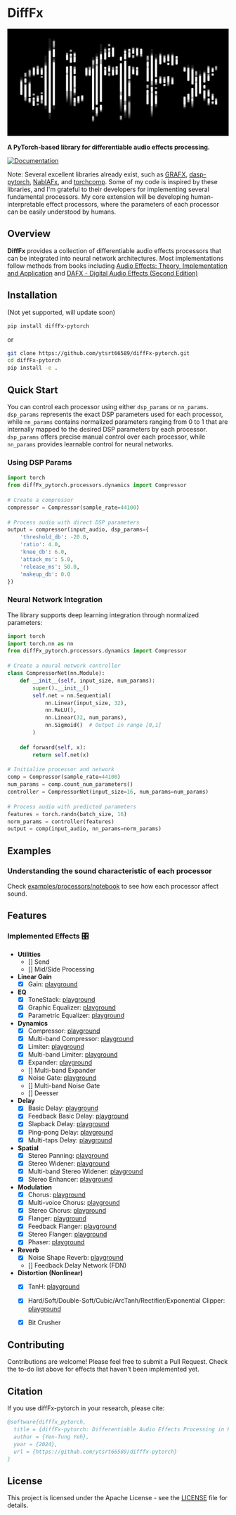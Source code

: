 # DiffFx
![image info](./assets/logo.jpg)

**A PyTorch-based library for differentiable audio effects processing.**


[![Documentation](https://img.shields.io/badge/docs-readthedocs-da282a?style=flat
)](https://difffx-pytorch.readthedocs.io/en/latest/)



Note: Several excellent libraries already exist, such as [GRAFX](https://github.com/sh-lee97/grafx), [dasp-pytorch](https://github.com/csteinmetz1/dasp-pytorch), [NablAFx](https://arxiv.org/abs/2502.11668), and [torchcomp](https://github.com/DiffAPF/torchcomp). Some of my code is inspired by these libraries, and I'm grateful to their developers for implementing several fundamental processors. My core extension will be developing human-interpretable effect processors, where the parameters of each processor can be easily understood by humans. 


## Overview

**DiffFx** provides a collection of differentiable audio effects processors that can be integrated into neural network architectures. Most implementations follow methods from books including [Audio Effects: Theory, Implementation and Application](https://www.routledge.com/Audio-Effects-Theory-Implementation-and-Application/Reiss-McPherson/p/book/9781466560284?srsltid=AfmBOoojCHLTDV-4Yhh6U56cVwTQl2isUgl1KdVKsGFtGVwH2eAQbFnQ) and  [DAFX - Digital Audio Effects (Second Edition)](https://www.dafx.de/DAFX_Book_Page_2nd_edition/index.html)


## Installation
(Not yet supported, will update soon)

```bash
pip install diffFx-pytorch
```

or 

```bash
git clone https://github.com/ytsrt66589/diffFx-pytorch.git
cd diffFx-pytorch
pip install -e .
```

## Quick Start

You can control each processor using either ```dsp_params``` or ```nn_params```. ```dsp_params``` represents the exact DSP parameters used for each processor, while ```nn_params``` contains normalized parameters ranging from 0 to 1 that are internally mapped to the desired DSP parameters by each processor. ```dsp_params``` offers precise manual control over each processor, while ```nn_params``` provides learnable control for neural networks.

### Using DSP Params 
```python
import torch
from diffFx_pytorch.processors.dynamics import Compressor

# Create a compressor
compressor = Compressor(sample_rate=44100)

# Process audio with direct DSP parameters
output = compressor(input_audio, dsp_params={
    'threshold_db': -20.0,
    'ratio': 4.0,
    'knee_db': 6.0,
    'attack_ms': 5.0,
    'release_ms': 50.0,
    'makeup_db': 0.0
})
```

### Neural Network Integration

The library supports deep learning integration through normalized parameters:

```python
import torch
import torch.nn as nn
from diffFx_pytorch.processors.dynamics import Compressor

# Create a neural network controller
class CompressorNet(nn.Module):
    def __init__(self, input_size, num_params):
        super().__init__()
        self.net = nn.Sequential(
            nn.Linear(input_size, 32),
            nn.ReLU(),
            nn.Linear(32, num_params),
            nn.Sigmoid()  # Output in range [0,1]
        )
    
    def forward(self, x):
        return self.net(x)

# Initialize processor and network
comp = Compressor(sample_rate=44100)
num_params = comp.count_num_parameters()
controller = CompressorNet(input_size=16, num_params=num_params)

# Process audio with predicted parameters
features = torch.randn(batch_size, 16)
norm_params = controller(features)
output = comp(input_audio, nn_params=norm_params)
```


## Examples 

### Understanding the sound characteristic of each processor
Check [examples/processors/notebook](examples/processors/notebook) to see how each processor affect sound. 


## Features
### Implemented Effects 🎛️ 
- **Utilities**
  - [] Send 
  - [] Mid/Side Processing 
- **Linear Gain**
  - [x] Gain: [playground](examples/processors/notebook/play_gain.ipynb)
- **EQ** 
  - [x] ToneStack: [playground](examples/processors/notebook/play_tonestack.ipynb)
  - [x] Graphic Equalizer: [playground](examples/processors/notebook/play_geq.ipynb)
  - [x] Parametric Equalizer: [playground](examples/processors/notebook/play_peq.ipynb)
- **Dynamics**
  - [x] Compressor: [playground](examples/processors/notebook/play_comp.ipynb) 
  - [x] Multi-band Compressor: [playground](examples/processors/notebook/play_comp.ipynb) 
  - [x] Limiter: [playground](examples/processors/notebook/play_limiter.ipynb) 
  - [x] Multi-band Limiter: [playground](examples/processors/notebook/play_limiter.ipynb) 
  - [x] Expander: [playground](examples/processors/notebook/play_expander.ipynb) 
  - [] Multi-band Expander
  - [x] Noise Gate: [playground](examples/processors/notebook/play_noisegate.ipynb) 
  - [] Multi-band Noise Gate
  - [] Deesser
- **Delay**
  - [x] Basic Delay: [playground](examples/processors/notebook/play_delay.ipynb)  
  - [x] Feedback Basic Delay: [playground](examples/processors/notebook/play_delay.ipynb) 
  - [x] Slapback Delay: [playground](examples/processors/notebook/play_delay.ipynb) 
  - [x] Ping-pong Delay: [playground](examples/processors/notebook/play_pingpong.ipynb)
  - [x] Multi-taps Delay: [playground](examples/processors/notebook/play_multitap.ipynb)
- **Spatial**
  - [x] Stereo Panning: [playground](examples/processors/notebook/play_pan.ipynb)
  - [x] Stereo Widener: [playground](examples/processors/notebook/play_widener.ipynb)
  - [x] Multi-band Stereo Widener: [playground](examples/processors/notebook/play_mbwidener.ipynb)
  - [x] Stereo Enhancer: [playground](examples/processors/notebook/play_enhancer.ipynb)
- **Modulation**
  - [x] Chorus: [playground](examples/processors/notebook/play_chorus.ipynb)
  - [x] Multi-voice Chorus: [playground](examples/processors/notebook/play_multivoicechorus.ipynb)
  - [x] Stereo Chorus: [playground](examples/processors/notebook/play_stereochorus.ipynb)
  - [x] Flanger: [playground](examples/processors/notebook/play_flanger.ipynb)
  - [x] Feedback Flanger: [playground](examples/processors/notebook/play_fbflanger.ipynb)
  - [x] Stereo Flanger: [playground](examples/processors/notebook/play_stereoflanger.ipynb)
  - [x] Phaser: [playground](examples/processors/notebook/play_phaser.ipynb)
- **Reverb**
  - [x] Noise Shape Reverb: [playground](examples/processors/notebook/play_reverb.ipynb)
  - [] Feedback Delay Network (FDN)
- **Distortion (Nonlinear)**
  - [x] TanH: [playground](examples/processors/notebook/play_distortion.ipynb)
  - [x] Hard/Soft/Double-Soft/Cubic/ArcTanh/Rectifier/Exponential Clipper: [playground](examples/processors/notebook/play_distortion.ipynb)
  - [x] Bit Crusher 



## Contributing

Contributions are welcome! Please feel free to submit a Pull Request. Check the to-do list above for effects that haven't been implemented yet.

## Citation

If you use diffFx-pytorch in your research, please cite:

```bibtex
@software{difffx_pytorch,
  title = {diffFx-pytorch: Differentiable Audio Effects Processing in PyTorch},
  author = {Yen-Tung Yeh},
  year = {2024},
  url = {https://github.com/ytsrt66589/difffx-pytorch}
}
```

## License

This project is licensed under the Apache License - see the [LICENSE](LICENSE) file for details.

